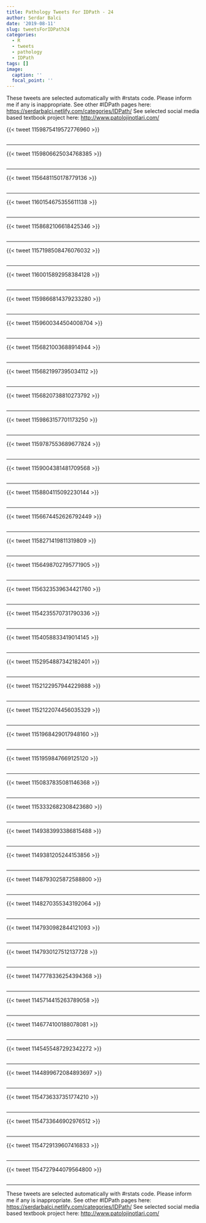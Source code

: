 ```yaml
---
title: Pathology Tweets For IDPath - 24
author: Serdar Balci
date: '2019-08-11'
slug: tweetsForIDPath24
categories:
  - R
  - tweets
  - pathology
  - IDPath
tags: []
image:
  caption: ''
  focal_point: ''
---
```



These tweets are selected automatically with #rstats code. Please inform me if any is inappropriate.
See other #IDPath pages here: https://serdarbalci.netlify.com/categories/IDPath/ 
See selected social media based textbook project here: http://www.patolojinotlari.com/

{{< tweet 1159875419572776960 >}}
<br>
<br>
<hr>
{{< tweet 1159806625034768385 >}}
<br>
<br>
<hr>
{{< tweet 1156481150178779136 >}}
<br>
<br>
<hr>
{{< tweet 1160154675355611138 >}}
<br>
<br>
<hr>
{{< tweet 1158682106618425346 >}}
<br>
<br>
<hr>
{{< tweet 1157198508476076032 >}}
<br>
<br>
<hr>
{{< tweet 1160015892958384128 >}}
<br>
<br>
<hr>
{{< tweet 1159866814379233280 >}}
<br>
<br>
<hr>
{{< tweet 1159600344504008704 >}}
<br>
<br>
<hr>
{{< tweet 1156821003688914944 >}}
<br>
<br>
<hr>
{{< tweet 1156821997395034112 >}}
<br>
<br>
<hr>
{{< tweet 1156820738810273792 >}}
<br>
<br>
<hr>
{{< tweet 1159863157701173250 >}}
<br>
<br>
<hr>
{{< tweet 1159787553689677824 >}}
<br>
<br>
<hr>
{{< tweet 1159004381481709568 >}}
<br>
<br>
<hr>
{{< tweet 1158804115092230144 >}}
<br>
<br>
<hr>
{{< tweet 1156674452626792449 >}}
<br>
<br>
<hr>
{{< tweet 1158271419811319809 >}}
<br>
<br>
<hr>
{{< tweet 1156498702795771905 >}}
<br>
<br>
<hr>
{{< tweet 1156323539634421760 >}}
<br>
<br>
<hr>
{{< tweet 1154235570731790336 >}}
<br>
<br>
<hr>
{{< tweet 1154058833419014145 >}}
<br>
<br>
<hr>
{{< tweet 1152954887342182401 >}}
<br>
<br>
<hr>
{{< tweet 1152122957944229888 >}}
<br>
<br>
<hr>
{{< tweet 1152122074456035329 >}}
<br>
<br>
<hr>
{{< tweet 1151968429017948160 >}}
<br>
<br>
<hr>
{{< tweet 1151959847669125120 >}}
<br>
<br>
<hr>
{{< tweet 1150837835081146368 >}}
<br>
<br>
<hr>
{{< tweet 1153332682308423680 >}}
<br>
<br>
<hr>
{{< tweet 1149383993386815488 >}}
<br>
<br>
<hr>
{{< tweet 1149381205244153856 >}}
<br>
<br>
<hr>
{{< tweet 1148793025872588800 >}}
<br>
<br>
<hr>
{{< tweet 1148270355343192064 >}}
<br>
<br>
<hr>
{{< tweet 1147930982844121093 >}}
<br>
<br>
<hr>
{{< tweet 1147930127512137728 >}}
<br>
<br>
<hr>
{{< tweet 1147778336254394368 >}}
<br>
<br>
<hr>
{{< tweet 1145714415263789058 >}}
<br>
<br>
<hr>
{{< tweet 1146774100188078081 >}}
<br>
<br>
<hr>
{{< tweet 1145455487292342272 >}}
<br>
<br>
<hr>
{{< tweet 1144899672084893697 >}}
<br>
<br>
<hr>
{{< tweet 1154736337351774210 >}}
<br>
<br>
<hr>
{{< tweet 1154733646902976512 >}}
<br>
<br>
<hr>
{{< tweet 1154729139607416833 >}}
<br>
<br>
<hr>
{{< tweet 1154727944079564800 >}}
<br>
<br>
<hr>


These tweets are selected automatically with #rstats code. Please inform me if any is inappropriate.
See other #IDPath pages here: https://serdarbalci.netlify.com/categories/IDPath/ 
See selected social media based textbook project here: http://www.patolojinotlari.com/
